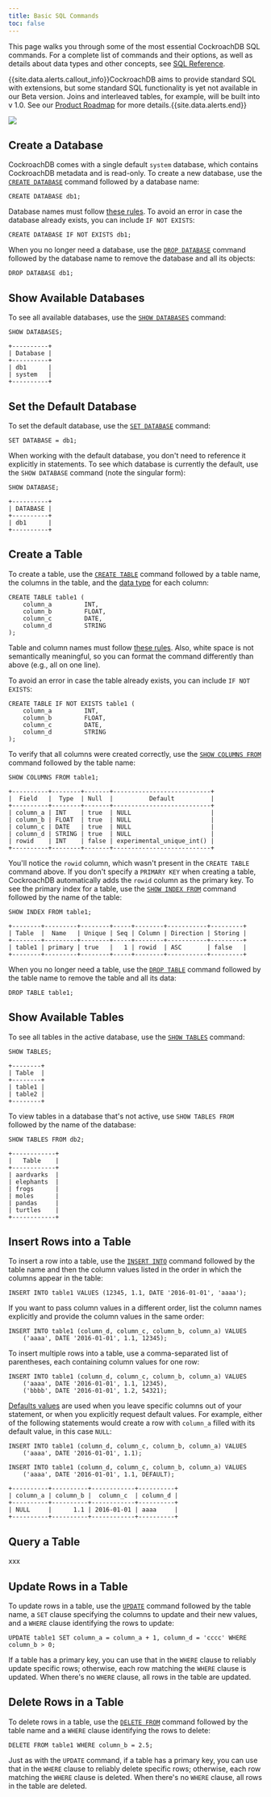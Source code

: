 ```yaml
---
title: Basic SQL Commands
toc: false
---
```


This page walks you through some of the most essential CockroachDB SQL commands. For a complete list of commands and their options, as well as details about data types and other concepts, see [SQL Reference](sql-reference.html).

{{site.data.alerts.callout_info}}CockroachDB aims to provide standard SQL with extensions, but some standard SQL functionality is yet not available in our Beta version. Joins and interleaved tables, for example, will be built into v 1.0. See our <a href="https://github.com/cockroachdb/cockroach/issues/2132">Product Roadmap</a> for more details.{{site.data.alerts.end}}   

<img src="images/catrina_ramen.png" style="max-width: 200px;" />

## Create a Database

CockroachDB comes with a single default `system` database, which contains CockroachDB metadata and is read-only. To create a new database, use the [`CREATE DATABASE`](create-database.html) command followed by a database name:

```postgres
CREATE DATABASE db1;
```

Database names must follow [these rules](identifiers.html). To avoid an error in case the database already exists, you can include `IF NOT EXISTS`:

```postgres
CREATE DATABASE IF NOT EXISTS db1;
```

When you no longer need a database, use the [`DROP DATABASE`](drop-database.html) command followed by the database name to remove the database and all its objects:

```postgres
DROP DATABASE db1;
```

## Show Available Databases

To see all available databases, use the [`SHOW DATABASES`](show-databases.html) command:

```postgres
SHOW DATABASES;
```
```
+----------+
| Database |
+----------+
| db1      |
| system   |
+----------+
```

## Set the Default Database

To set the default database, use the [`SET DATABASE`](set-database.html) command:

```postgres
SET DATABASE = db1;
```

When working with the default database, you don't need to reference it explicitly in statements. To see which database is currently the default, use the `SHOW DATABASE` command (note the singular form):

```postgres
SHOW DATABASE;
```
```
+----------+
| DATABASE |
+----------+
| db1      |
+----------+
```

## Create a Table

To create a table, use the [`CREATE TABLE`](create-table.html) command followed by a table name, the columns in the table, and the [data type](data-types.html) for each column:

```postgres
CREATE TABLE table1 (
    column_a         INT,
    column_b         FLOAT,
    column_c         DATE,
    column_d         STRING
);
```

Table and column names must follow [these rules](identifiers.html). Also, white space is not semantically meaningful, so you can format the command differently than above (e.g., all on one line).

To avoid an error in case the table already exists, you can include `IF NOT EXISTS`:

```postgres
CREATE TABLE IF NOT EXISTS table1 (
    column_a         INT,
    column_b         FLOAT,
    column_c         DATE,
    column_d         STRING
);
```

To verify that all columns were created correctly, use the [`SHOW COLUMNS FROM`](show-columns.html) command followed by the table name:

```postgres
SHOW COLUMNS FROM table1;
```
```
+----------+--------+-------+---------------------------+
|  Field   |  Type  | Null  |          Default          |
+----------+--------+-------+---------------------------+
| column_a | INT    | true  | NULL                      |
| column_b | FLOAT  | true  | NULL                      |
| column_c | DATE   | true  | NULL                      |
| column_d | STRING | true  | NULL                      |
| rowid    | INT    | false | experimental_unique_int() |
+----------+--------+-------+---------------------------+
```

You'll notice the `rowid` column, which wasn't present in the `CREATE TABLE` command above. If you don't specify a `PRIMARY KEY` when creating a table, CockroachDB automatically adds the `rowid` column as the primary key. To see the primary index for a table, use the [`SHOW INDEX FROM`](show-index.html) command followed by the name of the table:

```postgres
SHOW INDEX FROM table1;
```
```
+--------+---------+--------+-----+--------+-----------+---------+
| Table  |  Name   | Unique | Seq | Column | Direction | Storing |
+--------+---------+--------+-----+--------+-----------+---------+
| table1 | primary | true   |   1 | rowid  | ASC       | false   |
+--------+---------+--------+-----+--------+-----------+---------+
```

When you no longer need a table, use the [`DROP TABLE`](drop-table.html) command followed by the table name to remove the table and all its data:

```postgres
DROP TABLE table1;
```

## Show Available Tables

To see all tables in the active database, use the [`SHOW TABLES`](show-tables.html) command:

```postgres
SHOW TABLES;
```
```
+--------+
| Table  |
+--------+
| table1 |
| table2 |
+--------+
```

To view tables in a database that's not active, use `SHOW TABLES FROM` followed by the name of the database:

```postgres
SHOW TABLES FROM db2;
```
```
+------------+
|   Table    |
+------------+
| aardvarks  |
| elephants  |
| frogs      |
| moles      |
| pandas     |
| turtles    |
+------------+
```

## Insert Rows into a Table

To insert a row into a table, use the [`INSERT INTO`](insert.html) command followed by the table name and then the column values listed in the order in which the columns appear in the table:

```postgres
INSERT INTO table1 VALUES (12345, 1.1, DATE '2016-01-01', 'aaaa');
```

If you want to pass column values in a different order, list the column names explicitly and provide the column values in the same order:

```postgres
INSERT INTO table1 (column_d, column_c, column_b, column_a) VALUES 
    ('aaaa', DATE '2016-01-01', 1.1, 12345);
```

To insert multiple rows into a table, use a comma-separated list of parentheses, each containing column values for one row:

```postgres
INSERT INTO table1 (column_d, column_c, column_b, column_a) VALUES 
    ('aaaa', DATE '2016-01-01', 1.1, 12345),
    ('bbbb', DATE '2016-01-01', 1.2, 54321);
```

[Defaults values](default-values.html) are used when you leave specific columns out of your statement, or when you explicitly request default values. For example, either of the following statements would create a row with `column_a` filled with its default value, in this case `NULL`:

```postgres
INSERT INTO table1 (column_d, column_c, column_b, column_a) VALUES 
    ('aaaa', DATE '2016-01-01', 1.1);

INSERT INTO table1 (column_d, column_c, column_b, column_a) VALUES 
    ('aaaa', DATE '2016-01-01', 1.1, DEFAULT);
```
```
+----------+----------+------------+----------+
| column_a | column_b |  column_c  | column_d |
+----------+----------+------------+----------+
| NULL     |      1.1 | 2016-01-01 | aaaa     |
+----------+----------+------------+----------+
```

## Query a Table

xxx

## Update Rows in a Table

To update rows in a table, use the [`UPDATE`](update.html) command followed by the table name, a `SET` clause specifying the columns to update and their new values, and a `WHERE` clause identifying the rows to update:

```postgres
UPDATE table1 SET column_a = column_a + 1, column_d = 'cccc' WHERE column_b > 0;
```

If a table has a primary key, you can use that in the `WHERE` clause to reliably update specific rows; otherwise, each row matching the `WHERE` clause is updated. When there's no `WHERE` clause, all rows in the table are updated. 

## Delete Rows in a Table

To delete rows in a table, use the [`DELETE FROM`](delete.md) command followed by the table name and a `WHERE` clause identifying the rows to delete: 

```postgres
DELETE FROM table1 WHERE column_b = 2.5;
```

Just as with the `UPDATE` command, if a table has a primary key, you can use that in the `WHERE` clause to reliably delete specific rows; otherwise, each row matching the `WHERE` clause is deleted. When there's no `WHERE` clause, all rows in the table are deleted. 